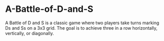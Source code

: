 # A-Battle-of-D-and-S
A Battle of D and S is a classic game where two players take turns marking Ds and Ss on a 3x3 grid. The goal is to achieve three in a row horizontally, vertically, or diagonally.
